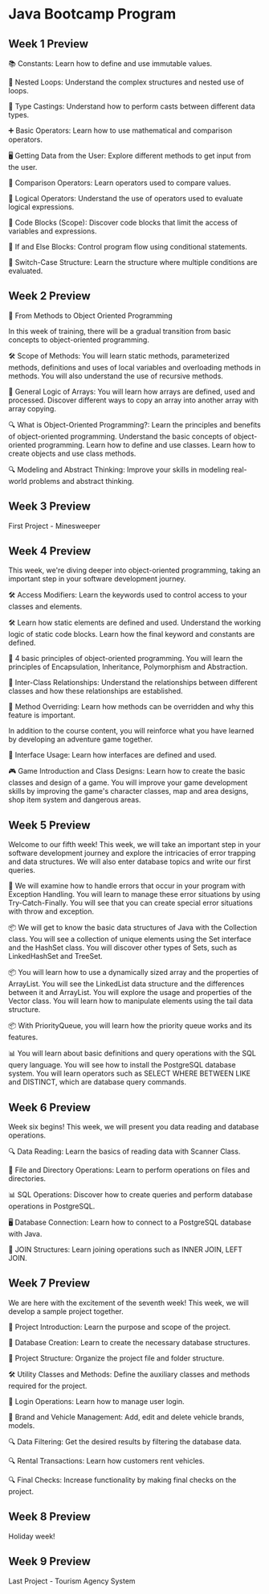 # Java Bootcamp Program

## Week 1 Preview

📚 Constants: Learn how to define and use immutable values.

🔄 Nested Loops: Understand the complex structures and nested use of loops.

🔄 Type Castings: Understand how to perform casts between different data types.

➕ Basic Operators: Learn how to use mathematical and comparison operators.

🖥️ Getting Data from the User: Explore different methods to get input from the user.

🔁 Comparison Operators: Learn operators used to compare values.

🔁 Logical Operators: Understand the use of operators used to evaluate logical expressions.

🔳 Code Blocks (Scope): Discover code blocks that limit the access of variables and expressions.

🔀 If and Else Blocks: Control program flow using conditional statements.

🔀 Switch-Case Structure: Learn the structure where multiple conditions are evaluated.

## Week 2 Preview
🌟 From Methods to Object Oriented Programming

In this week of training, there will be a gradual transition from basic concepts to object-oriented programming.

🛠️ Scope of Methods: You will learn static methods, parameterized methods, definitions and uses of local variables and overloading methods in methods. You will also understand the use of recursive methods.

🔄 General Logic of Arrays: You will learn how arrays are defined, used and processed. Discover different ways to copy an array into another array with array copying.

🔍 What is Object-Oriented Programming?: Learn the principles and benefits of object-oriented programming. Understand the basic concepts of object-oriented programming. Learn how to define and use classes. Learn how to create objects and use class methods.

🔍 Modeling and Abstract Thinking: Improve your skills in modeling real-world problems and abstract thinking.

## Week 3 Preview
First Project - Minesweeper

## Week 4 Preview
This week, we're diving deeper into object-oriented programming, taking an important step in your software development journey.

🛠️ Access Modifiers: Learn the keywords used to control access to your classes and elements.

🛠️ Learn how static elements are defined and used. Understand the working logic of static code blocks. Learn how the final keyword and constants are defined.

🔄 4 basic principles of object-oriented programming. You will learn the principles of Encapsulation, Inheritance, Polymorphism and Abstraction.

🔄 Inter-Class Relationships: Understand the relationships between different classes and how these relationships are established.

🔄 Method Overriding: Learn how methods can be overridden and why this feature is important.

In addition to the course content, you will reinforce what you have learned by developing an adventure game together.

🔗 Interface Usage: Learn how interfaces are defined and used.

🎮 Game Introduction and Class Designs: Learn how to create the basic classes and design of a game. You will improve your game development skills by improving the game's character classes, map and area designs, shop item system and dangerous areas.

## Week 5 Preview
Welcome to our fifth week! This week, we will take an important step in your software development journey and explore the intricacies of error trapping and data structures. We will also enter database topics and write our first queries. 

🚨 We will examine how to handle errors that occur in your program with Exception Handling. You will learn to manage these error situations by using Try-Catch-Finally. You will see that you can create special error situations with throw and exception.

📦 We will get to know the basic data structures of Java with the Collection class. You will see a collection of unique elements using the Set interface and the HashSet class. You will discover other types of Sets, such as LinkedHashSet and TreeSet.

📦 You will learn how to use a dynamically sized array and the properties of ArrayList. You will see the LinkedList data structure and the differences between it and ArrayList. You will explore the usage and properties of the Vector class. You will learn how to manipulate elements using the tail data structure.

📦 With PriorityQueue, you will learn how the priority queue works and its features.

📊 You will learn about basic definitions and query operations with the SQL query language. You will see how to install the PostgreSQL database system. You will learn operators such as SELECT WHERE BETWEEN LIKE and DISTINCT, which are database query commands.

## Week 6 Preview
Week six begins! This week, we will present you data reading and database operations.

🔍 Data Reading: Learn the basics of reading data with Scanner Class.

📁 File and Directory Operations: Learn to perform operations on files and directories.

📊 SQL Operations: Discover how to create queries and perform database operations in PostgreSQL.

🖥️ Database Connection: Learn how to connect to a PostgreSQL database with Java.

🔄 JOIN Structures: Learn joining operations such as INNER JOIN, LEFT JOIN.

## Week 7 Preview
We are here with the excitement of the seventh week! This week, we will develop a sample project together.

📝 Project Introduction: Learn the purpose and scope of the project.

🔧 Database Creation: Learn to create the necessary database structures.

📁 Project Structure: Organize the project file and folder structure.

🛠️ Utility Classes and Methods: Define the auxiliary classes and methods required for the project.

🔐 Login Operations: Learn how to manage user login.

🚗 Brand and Vehicle Management: Add, edit and delete vehicle brands, models.

🔍 Data Filtering: Get the desired results by filtering the database data.

🔍 Rental Transactions: Learn how customers rent vehicles.

🔍 Final Checks: Increase functionality by making final checks on the project.

## Week 8 Preview
Holiday week!

## Week 9 Preview
Last Project - Tourism Agency System
